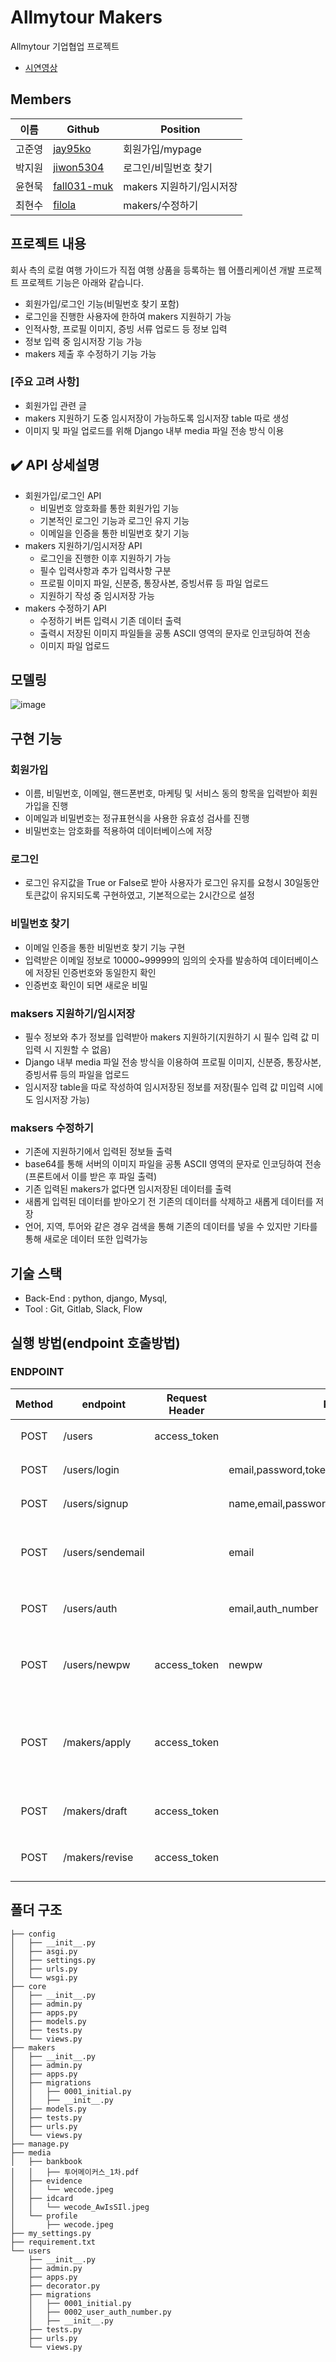 # Allmytour Makers
Allmytour 기업협업 프로젝트

- [시연영상](https://www.youtube.com/watch?v=VA8rSx0cG7Q&ab_channel=%EA%B9%80%EC%98%81%ED%98%B8)
  
## Members
|이름   |Github                   |Position|
|-------|-------------------------|--------------------|
|고준영 |[jay95ko](https://github.com/jay95ko)     | 회원가입/mypage   |
|박지원 |[jiwon5304](https://github.com/jiwon5304) | 로그인/비밀번호 찾기   |
|윤현묵 |[fall031-muk](https://github.com/fall031-muk)| makers 지원하기/임시저장   |
|최현수 |[filola](https://github.com/filola) | makers/수정하기 |

## 프로젝트 내용
회사 측의 로컬 여행 가이드가 직접 여행 상품을 등록하는 웹 어플리케이션 개발 프로젝트
프로젝트 기능은 아래와 같습니다.
  - 회원가입/로그인 기능(비밀번호 찾기 포함)
  - 로그인을 진행한 사용자에 한하여 makers 지원하기 가능
  - 인적사항, 프로필 이미지, 증빙 서류 업로드 등 정보 입력
  - 정보 입력 중 임시저장 기능 가능
  - makers 제출 후 수정하기 기능 가능

</aside>

### [주요 고려 사항]
- 회원가입 관련 글
- makers 지원하기 도중 임시저장이 가능하도록 임시저장 table 따로 생성
- 이미지 및 파일 업로드를 위해 Django 내부 media 파일 전송 방식 이용

✔️ **API 상세설명**
---

- 회원가입/로그인 API
    - 비밀번호 암호화를 통한 회원가입 기능
    - 기본적인 로그인 기능과 로그인 유지 기능
    - 이메일을 인증을 통한 비밀번호 찾기 기능
- makers 지원하기/임시저장 API
    - 로그인을 진행한 이후 지원하기 가능
    - 필수 입력사항과 추가 입력사항 구분
    - 프로필 이미지 파일, 신분증, 통장사본, 증빙서류 등 파일 업로드
    - 지원하기 작성 중 임시저장 가능
- makers 수정하기 API
    - 수정하기 버튼 입력시 기존 데이터 출력
    - 출력시 저장된 이미지 파일들을 공통 ASCII 영역의 문자로 인코딩하여 전송
    - 이미지 파일 업로드
 
## 모델링
![image](https://user-images.githubusercontent.com/80630313/148648043-01315681-64ba-490a-a066-38b16c34a4ef.png)
  
## 구현 기능
### 회원가입
- 이름, 비밀번호, 이메일, 핸드폰번호, 마케팅 및 서비스 동의 항목을 입력받아 회원가입을 진행
- 이메일과 비밀번호는 정규표현식을 사용한 유효성 검사를 진행
- 비밀번호는 암호화를 적용하여 데이터베이스에 저장

### 로그인
- 로그인 유지값을 True or False로 받아 사용자가 로그인 유지를 요청시 30일동안 토큰값이 유지되도록 구현하였고, 기본적으로는 2시간으로 설정

### 비밀번호 찾기
- 이메일 인증을 통한 비밀번호 찾기 기능 구현
- 입력받은 이메일 정보로 10000~99999의 임의의 숫자를 발송하여 데이터베이스에 저장된 인증번호와 동일한지 확인
- 인증번호 확인이 되면 새로운 비밀

### maksers 지원하기/임시저장
- 필수 정보와 추가 정보를 입력받아 makers 지원하기(지원하기 시 필수 입력 값 미입력 시 지원할 수 없음)
- Django 내부 media 파일 전송 방식을 이용하여 프로필 이미지, 신분증, 통장사본, 증빙서류 등의 파일을 업로드
- 임시저장 table을 따로 작성하여 임시저장된 정보를 저장(필수 입력 값 미입력 시에도 임시저장 가능)

### maksers 수정하기
- 기존에 지원하기에서 입력된 정보들 출력
- base64를 통해 서버의 이미지 파일을 공통 ASCII 영역의 문자로 인코딩하여 전송(프론트에서 이를 받은 후 파일 출력)
- 기존 입력된 makers가 없다면 임시저장된 데이터를 출력
- 새롭게 입력된 데이터를 받아오기 전 기존의 데이터를 삭제하고 새롭게 데이터를 저장
- 언어, 지역, 투어와 같은 경우 검색을 통해 기존의 데이터를 넣을 수 있지만 기타를 통해 새로운 데이터 또한 입력가능

## 기술 스택
- Back-End : python, django, Mysql, 
- Tool     : Git, Gitlab, Slack, Flow

## 실행 방법(endpoint 호출방법)

### ENDPOINT

| Method | endpoint | Request Header | Request Body | Remark |
|:------:|-------------|-----|------|--------|
|POST|/users|access_token||마이페이지 기능|
|POST|/users/login||email,password,token_status|로그인 기능|
|POST|/users/signup||name,email,password,phone,agree(service,marketing)|회원가입 기능|
|POST|/users/sendemail||email|인증번호 이메일 전송 기능|
|POST|/users/auth||email,auth_number|인증번호 확인 기능|
|POST|/users/newpw|access_token|newpw|새로운 비민번호 설정 기능|
|POST|/makers/apply|access_token||makers 지원하기 기능(정보, 파일 등 업로드)|
|POST|/makers/draft|access_token||makers 임시저장 기능|
|POST|/makers/revise|access_token||makers 수정하기 기능|


## 폴더 구조
```
├── config
│   ├── __init__.py
│   ├── asgi.py
│   ├── settings.py
│   ├── urls.py
│   └── wsgi.py
├── core
│   ├── __init__.py
│   ├── admin.py
│   ├── apps.py
│   ├── models.py
│   ├── tests.py
│   └── views.py
├── makers
│   ├── __init__.py
│   ├── admin.py
│   ├── apps.py
│   ├── migrations
│   │   ├── 0001_initial.py
│   │   ├── __init__.py
│   ├── models.py
│   ├── tests.py
│   ├── urls.py
│   └── views.py
├── manage.py
├── media
│   ├── bankbook
│   │   ├── 투어메이커스_1차.pdf
│   ├── evidence
│   │   └── wecode.jpeg
│   ├── idcard
│   │   └── wecode_AwIsSIl.jpeg
│   └── profile
│       ├── wecode.jpeg
├── my_settings.py
├── requirement.txt
└── users
    ├── __init__.py
    ├── admin.py
    ├── apps.py
    ├── decorator.py
    ├── migrations
    │   ├── 0001_initial.py
    │   ├── 0002_user_auth_number.py
    │   ├── __init__.py
    ├── tests.py
    ├── urls.py
    └── views.py

```
